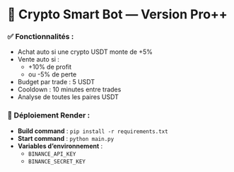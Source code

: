 # 🤖 Crypto Smart Bot — Version Pro++

### ✅ Fonctionnalités :
- Achat auto si une crypto USDT monte de +5%
- Vente auto si :
  - +10% de profit
  - ou -5% de perte
- Budget par trade : 5 USDT
- Cooldown : 10 minutes entre trades
- Analyse de toutes les paires USDT

### 🚀 Déploiement Render :
- **Build command** : `pip install -r requirements.txt`
- **Start command** : `python main.py`
- **Variables d’environnement** :
  - `BINANCE_API_KEY`
  - `BINANCE_SECRET_KEY`
